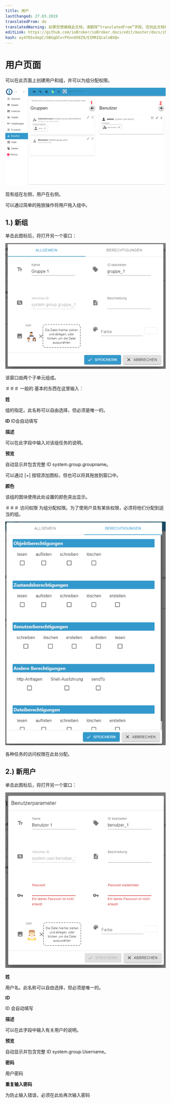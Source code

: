```yaml
---
title: 用户
lastChanged: 27.03.2019
translatedFrom: de
translatedWarning: 如果您想编辑此文档，请删除“translatedFrom”字段，否则此文档将再次自动翻译
editLink: https://github.com/ioBroker/ioBroker.docs/edit/master/docs/zh-cn/admin/users.md
hash: ey4f85vdepC/GBGqDCxrPXnndV8Z9/EIMRIQcaloBXQ=
---
```

# 用户页面
可以在此页面上创建用户和组，并可以为组分配权限。

![用户页面](../../de/admin/media/ADMIN_Benutzer_numbers.png)

现有组在左侧，用户在右侧。

可以通过简单的拖放操作将用户拖入组中。

## 1.) 新组
单击此图标后，将打开另一个窗口：

![创建新组](../../de/admin/media/ADMIN_Benutzer_newgroup_allgemein.png)

该窗口由两个子单元组成。

＃＃＃ 一般的
基本的东西在这里输入：

**姓**

组的指定。此名称可以自由选择，但必须是唯一的。

**ID** ID会自动填写

**描述**

可以在此字段中输入对该组任务的说明。

**预览**

自动显示并包含完整 ID system.group.groupname。

可以通过 [+] 按钮添加图标，但也可以将其拖放到窗口中。

**颜色**

该组的图块使用此处设置的颜色突出显示。

＃＃＃ 访问权限
为组分配权限。为了使用户具有某些权限，必须将他们分配到适当的组。

![组访问权限](../../de/admin/media/ADMIN_Benutzer_newgroup_rechte.png)

各种任务的访问权限在此处分配。

## 2.) 新用户
单击此图标后，将打开另一个窗口：

![创建新用户](../../de/admin/media/ADMIN_Benutzer_newuser.png)

**姓**

用户名。此名称可以自由选择，但必须是唯一的。

**ID**

ID 会自动填写

**描述**

可以在此字段中输入有关用户的说明。

**预览**

自动显示并包含完整 ID system.group.Username。

**密码**

用户密码

**重复输入密码**

为防止输入错误，必须在此处再次输入密码